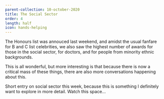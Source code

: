 ```yaml
---
parent-collection: 10-october-2020
title: The Social Sector
order: 4
length: half
icon: hands-helping
---
```


The Honours list was annouced last weekend, and amidst the usual fanfare for B and C list celebrities, we also saw the highest number of awards for those in the social sector, for doctors, and for people from minority ethnic backgrounds.

This is all wonderful, but more interesting is that because there is now a critical mass of these things, there are also more conversations happening about this.

Short entry on social sector this week, because this is something I definitely want to explore in more detail. Watch this space...